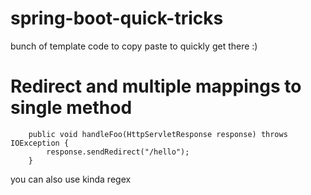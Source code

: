 # spring-boot-quick-tricks
bunch of template code to copy paste to quickly get there :) 





# Redirect and multiple mappings to single method 

```@GetMapping(value = {"/","/foo"})
    public void handleFoo(HttpServletResponse response) throws  IOException {
        response.sendRedirect("/hello");
    }
```
you can also use kinda regex 



